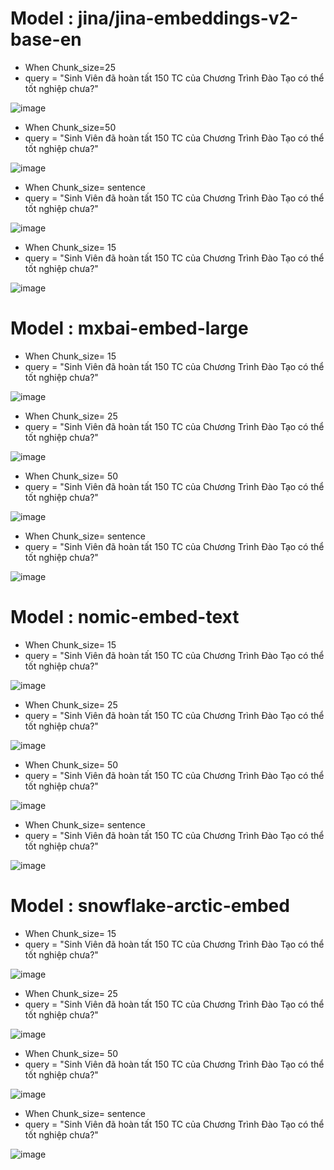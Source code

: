 # Model : jina/jina-embeddings-v2-base-en
- When Chunk_size=25 
- query = "Sinh Viên đã hoàn tất 150 TC của Chương Trình Đào Tạo có thể tốt nghiệp chưa?"
  
![image](https://github.com/user-attachments/assets/e88644bc-9ac5-4a0d-87d9-13da172c3483)

- When Chunk_size=50
- query = "Sinh Viên đã hoàn tất 150 TC của Chương Trình Đào Tạo có thể tốt nghiệp chưa?"
  
![image](https://github.com/user-attachments/assets/1bfedab9-d63d-4386-9552-1317640d3e43)

- When Chunk_size= sentence
- query = "Sinh Viên đã hoàn tất 150 TC của Chương Trình Đào Tạo có thể tốt nghiệp chưa?"

![image](https://github.com/user-attachments/assets/9fda3e54-b3b9-4156-9a0a-7a5d4d559d8b)

- When Chunk_size= 15
- query = "Sinh Viên đã hoàn tất 150 TC của Chương Trình Đào Tạo có thể tốt nghiệp chưa?"

![image](https://github.com/user-attachments/assets/12e75317-d735-4471-b1a1-c47ef7dc04da)

# Model : mxbai-embed-large

- When Chunk_size= 15
- query = "Sinh Viên đã hoàn tất 150 TC của Chương Trình Đào Tạo có thể tốt nghiệp chưa?"

![image](https://github.com/user-attachments/assets/f8498687-a837-44be-bdca-ddd24aca4378)

- When Chunk_size= 25
- query = "Sinh Viên đã hoàn tất 150 TC của Chương Trình Đào Tạo có thể tốt nghiệp chưa?"

![image](https://github.com/user-attachments/assets/8460ef0f-4aaf-4a0d-821a-01551d7c4634)



- When Chunk_size= 50
- query = "Sinh Viên đã hoàn tất 150 TC của Chương Trình Đào Tạo có thể tốt nghiệp chưa?"


![image](https://github.com/user-attachments/assets/1595259e-3649-41d3-a632-1d2519fc0818)


- When Chunk_size= sentence
- query = "Sinh Viên đã hoàn tất 150 TC của Chương Trình Đào Tạo có thể tốt nghiệp chưa?"

![image](https://github.com/user-attachments/assets/a873dba0-9418-473c-b912-bad4f1b653a4)

# Model : nomic-embed-text

- When Chunk_size= 15
- query = "Sinh Viên đã hoàn tất 150 TC của Chương Trình Đào Tạo có thể tốt nghiệp chưa?"

![image](https://github.com/user-attachments/assets/3862b764-5d76-472c-856b-31af5a846c79)

- When Chunk_size= 25
- query = "Sinh Viên đã hoàn tất 150 TC của Chương Trình Đào Tạo có thể tốt nghiệp chưa?"


![image](https://github.com/user-attachments/assets/fc2ad3ab-207d-4a4c-a3b6-0a79026f4367)

- When Chunk_size= 50
- query = "Sinh Viên đã hoàn tất 150 TC của Chương Trình Đào Tạo có thể tốt nghiệp chưa?"

![image](https://github.com/user-attachments/assets/e1c155da-53c2-4020-889c-97bd4d7c41ba)


- When Chunk_size= sentence
- query = "Sinh Viên đã hoàn tất 150 TC của Chương Trình Đào Tạo có thể tốt nghiệp chưa?"

![image](https://github.com/user-attachments/assets/59a32f9e-b609-4fac-ade2-ef617d79aa5c)

# Model : snowflake-arctic-embed

- When Chunk_size= 15
- query = "Sinh Viên đã hoàn tất 150 TC của Chương Trình Đào Tạo có thể tốt nghiệp chưa?"

![image](https://github.com/user-attachments/assets/c7230f45-a64f-45bd-b21f-5666aa47e53f)


- When Chunk_size= 25
- query = "Sinh Viên đã hoàn tất 150 TC của Chương Trình Đào Tạo có thể tốt nghiệp chưa?"

![image](https://github.com/user-attachments/assets/d30dc3de-55aa-4091-84c1-cd89e1e9ec07)


- When Chunk_size= 50
- query = "Sinh Viên đã hoàn tất 150 TC của Chương Trình Đào Tạo có thể tốt nghiệp chưa?"

![image](https://github.com/user-attachments/assets/455f7544-d629-46d5-80c2-ea969c1d538d)



- When Chunk_size= sentence
- query = "Sinh Viên đã hoàn tất 150 TC của Chương Trình Đào Tạo có thể tốt nghiệp chưa?"


![image](https://github.com/user-attachments/assets/9c50723f-d55c-4ff2-b4e2-37a2f2dc6e5a)


